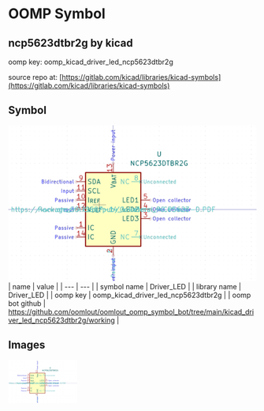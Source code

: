 # OOMP Symbol  
## ncp5623dtbr2g  by kicad  
  
oomp key: oomp_kicad_driver_led_ncp5623dtbr2g  
  
source repo at: [https://gitlab.com/kicad/libraries/kicad-symbols](https://gitlab.com/kicad/libraries/kicad-symbols)  
## Symbol  
  
[![working.png](working_600.png)](working.png)  
| name | value | 
| --- | --- | 
| symbol name | Driver_LED | 
| library name | Driver_LED | 
| oomp key | oomp_kicad_driver_led_ncp5623dtbr2g | 
| oomp bot github | https://github.com/oomlout/oomlout_oomp_symbol_bot/tree/main/kicad_driver_led_ncp5623dtbr2g/working | 
## Images  
  
[![working.png](working_140.png)](working.png)  
